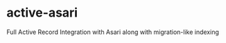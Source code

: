 active-asari
============

Full Active Record Integration with Asari along with migration-like indexing
